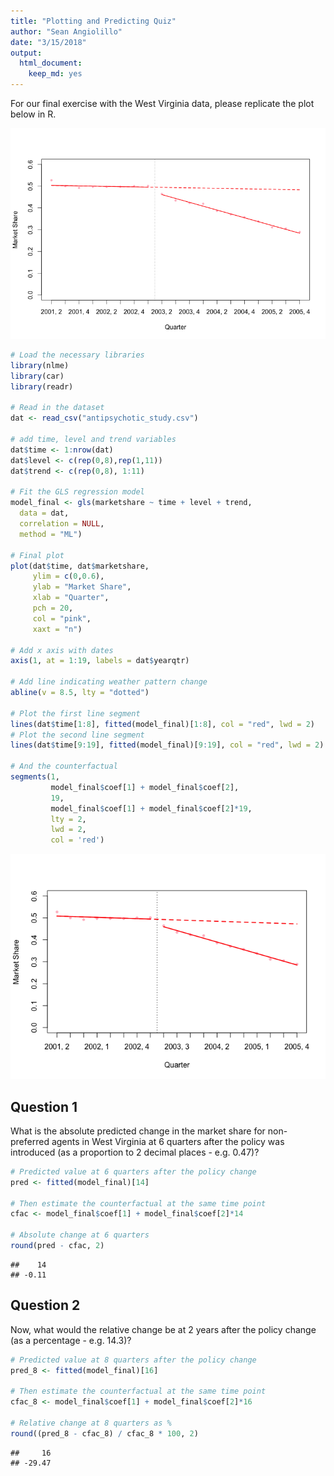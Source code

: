 ```yaml
---
title: "Plotting and Predicting Quiz"
author: "Sean Angiolillo"
date: "3/15/2018"
output: 
  html_document: 
    keep_md: yes
---
```




For our final exercise with the West Virginia data, please replicate the plot below in R.

![](WVFinalPlot.png)


```r
# Load the necessary libraries
library(nlme)
library(car)
library(readr)

# Read in the dataset
dat <- read_csv("antipsychotic_study.csv")

# add time, level and trend variables
dat$time <- 1:nrow(dat)
dat$level <- c(rep(0,8),rep(1,11))
dat$trend <- c(rep(0,8), 1:11)

# Fit the GLS regression model
model_final <- gls(marketshare ~ time + level + trend,
  data = dat,
  correlation = NULL,
  method = "ML")

# Final plot
plot(dat$time, dat$marketshare,
     ylim = c(0,0.6),
     ylab = "Market Share",
     xlab = "Quarter",
     pch = 20,
     col = "pink",
     xaxt = "n")

# Add x axis with dates
axis(1, at = 1:19, labels = dat$yearqtr)

# Add line indicating weather pattern change
abline(v = 8.5, lty = "dotted")

# Plot the first line segment
lines(dat$time[1:8], fitted(model_final)[1:8], col = "red", lwd = 2)
# Plot the second line segment
lines(dat$time[9:19], fitted(model_final)[9:19], col = "red", lwd = 2)

# And the counterfactual
segments(1,
         model_final$coef[1] + model_final$coef[2],
         19,
         model_final$coef[1] + model_final$coef[2]*19,
         lty = 2,
         lwd = 2,
         col = 'red')
```

![](plotting_predicting_quiz_files/figure-html/unnamed-chunk-1-1.png)<!-- -->

## Question 1

What is the absolute predicted change in the market share for non-preferred agents in West Virginia at 6 quarters after the policy was introduced (as a proportion to 2 decimal places - e.g. 0.47)?


```r
# Predicted value at 6 quarters after the policy change
pred <- fitted(model_final)[14]

# Then estimate the counterfactual at the same time point
cfac <- model_final$coef[1] + model_final$coef[2]*14

# Absolute change at 6 quarters
round(pred - cfac, 2)
```

```
##    14 
## -0.11
```

## Question 2

Now, what would the relative change be at 2 years after the policy change (as a percentage - e.g. 14.3)?


```r
# Predicted value at 8 quarters after the policy change
pred_8 <- fitted(model_final)[16]

# Then estimate the counterfactual at the same time point
cfac_8 <- model_final$coef[1] + model_final$coef[2]*16

# Relative change at 8 quarters as %
round((pred_8 - cfac_8) / cfac_8 * 100, 2)
```

```
##     16 
## -29.47
```

